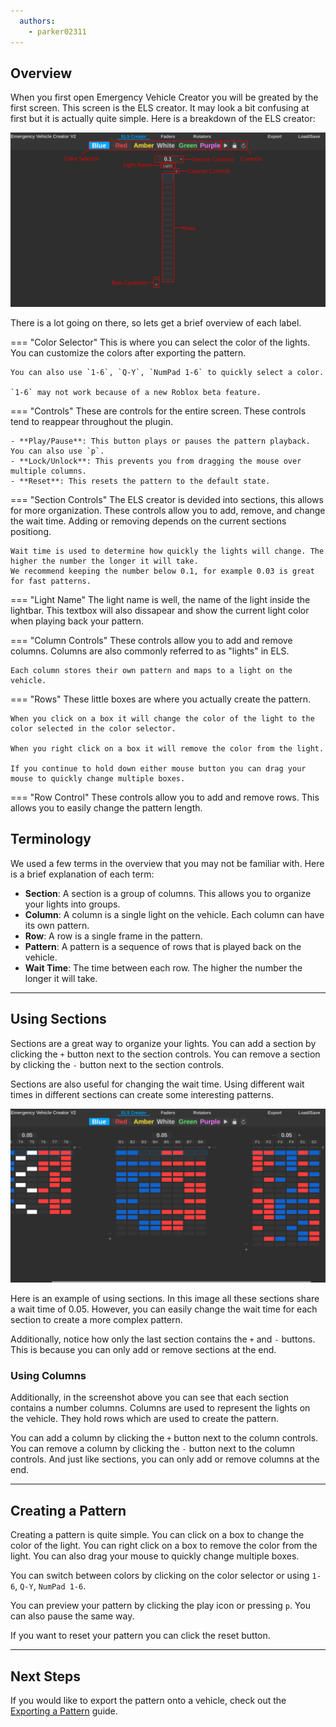 ```yaml
---
  authors:
    - parker02311
---
```


## Overview

When you first open Emergency Vehicle Creator you will be greated by the first screen.
This screen is the ELS creator. It may look a bit confusing at first but it is actually quite simple.
Here is a breakdown of the ELS creator:

![ELS Creator](../assets/img/ELS-Overview.png)

There is a lot going on there, so lets get a brief overview of each label.

=== "Color Selector"
	This is where you can select the color of the lights. 
	You can customize the colors after exporting the pattern.

	You can also use `1-6`, `Q-Y`, `NumPad 1-6` to quickly select a color.

	`1-6` may not work because of a new Roblox beta feature.

=== "Controls"
	These are controls for the entire screen. These controls tend to reappear throughout the plugin.

	- **Play/Pause**: This button plays or pauses the pattern playback. You can also use `p`.
	- **Lock/Unlock**: This prevents you from dragging the mouse over multiple columns.
	- **Reset**: This resets the pattern to the default state.

=== "Section Controls"
	The ELS creator is devided into sections, this allows for more organization.
	These controls allow you to add, remove, and change the wait time.
	Adding or removing depends on the current sections positiong.

	Wait time is used to determine how quickly the lights will change. The higher the number the longer it will take.
	We recommend keeping the number below 0.1, for example 0.03 is great for fast patterns.

=== "Light Name"
	The light name is well, the name of the light inside the lightbar. This textbox will also dissapear and show the
	current light color when playing back your pattern.

=== "Column Controls"
	These controls allow you to add and remove columns. 
	Columns are also commonly referred to as "lights" in ELS.

	Each column stores their own pattern and maps to a light on the vehicle.

=== "Rows"
	These little boxes are where you actually create the pattern.

	When you click on a box it will change the color of the light to the color selected in the color selector.

	When you right click on a box it will remove the color from the light.

	If you continue to hold down either mouse button you can drag your mouse to quickly change multiple boxes.

=== "Row Control"
	These controls allow you to add and remove rows.
	This allows you to easily change the pattern length.

## Terminology

We used a few terms in the overview that you may not be familiar with. Here is a brief explanation of each term:

- **Section**: A section is a group of columns. This allows you to organize your lights into groups.
- **Column**: A column is a single light on the vehicle. Each column can have its own pattern.
- **Row**: A row is a single frame in the pattern.
- **Pattern**: A pattern is a sequence of rows that is played back on the vehicle.
- **Wait Time**: The time between each row. The higher the number the longer it will take.

---

## Using Sections

Sections are a great way to organize your lights. You can add a section by clicking the `+` button next to the section controls.
You can remove a section by clicking the `-` button next to the section controls.

Sections are also useful for changing the wait time. Using different wait times in different sections can create some interesting patterns.

![ELS Section Example](../assets/img/ELS-Section-Example.png)

Here is an example of using sections. In this image all these sections share a wait time of 0.05.
However, you can easily change the wait time for each section to create a more complex pattern.

Additionally, notice how only the last section contains the `+` and `-` buttons.
This is because you can only add or remove sections at the end.

### Using Columns

Additionally, in the screenshot above you can see that each section contains a number columns.
Columns are used to represent the lights on the vehicle. They hold rows which are used to create the pattern.

You can add a column by clicking the `+` button next to the column controls. You can remove a column by clicking the `-` 
button next to the column controls. And just like sections, you can only add or remove columns at the end.

---

## Creating a Pattern

Creating a pattern is quite simple. You can click on a box to change the color of the light. You can right click on a box to remove the color from the light. You can also drag your mouse to quickly change multiple boxes.

You can switch between colors by clicking on the color selector or using `1-6`, `Q-Y`, `NumPad 1-6`.

You can preview your pattern by clicking the play icon or pressing `p`. You can also pause the same way.

If you want to reset your pattern you can click the reset button.

---

## Next Steps

If you would like to export the pattern onto a vehicle, check out the [Exporting a Pattern](./exporting.md) guide.